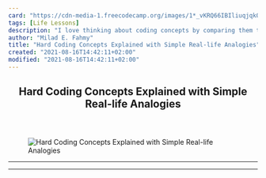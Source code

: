 ```yaml
---
card: "https://cdn-media-1.freecodecamp.org/images/1*_vKRQ66IBIliuqjqkQBLUQ.png"
tags: [Life Lessons]
description: "I love thinking about coding concepts by comparing them to fa"
author: "Milad E. Fahmy"
title: "Hard Coding Concepts Explained with Simple Real-life Analogies"
created: "2021-08-16T14:42:11+02:00"
modified: "2021-08-16T14:42:11+02:00"
---
```

<div class="site-wrapper">
<main id="site-main" class="site-main outer">
<div class="inner">
<article class="post-full post tag-life-lessons tag-tech tag-startup tag-web-development tag-self-improvement ">
<header class="post-full-header">
<h1 class="post-full-title">Hard Coding Concepts Explained with Simple Real-life Analogies</h1>
</header>
<figure class="post-full-image">
<picture>
<source media="(max-width: 700px)" sizes="1px" srcset="data:image/gif;base64,R0lGODlhAQABAIAAAAAAAP///yH5BAEAAAAALAAAAAABAAEAAAIBRAA7 1w">
<source media="(min-width: 701px)" sizes="(max-width: 800px) 400px,
(max-width: 1170px) 700px,
1400px" srcset="https://cdn-media-1.freecodecamp.org/images/1*_vKRQ66IBIliuqjqkQBLUQ.png 300w,
https://cdn-media-1.freecodecamp.org/images/1*_vKRQ66IBIliuqjqkQBLUQ.png 600w,
https://cdn-media-1.freecodecamp.org/images/1*_vKRQ66IBIliuqjqkQBLUQ.png 1000w,
https://cdn-media-1.freecodecamp.org/images/1*_vKRQ66IBIliuqjqkQBLUQ.png 2000w">
<img onerror="this.style.display='none'" src="https://cdn-media-1.freecodecamp.org/images/1*_vKRQ66IBIliuqjqkQBLUQ.png" alt="Hard Coding Concepts Explained with Simple Real-life Analogies">
</picture>
</figure>
<section class="post-full-content">
<div class="post-content">
</div>
<hr>
<hr>
</section>
</article>
</div>
</main>
</div>
<!-- Google Tag Manager (noscript) -->
<!-- End Google Tag Manager (noscript) -->
